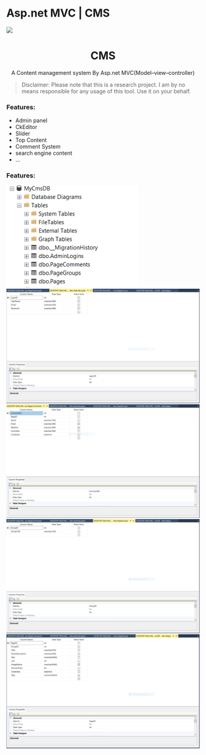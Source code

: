 # Asp.net MVC | CMS

<a href='https://github.com/ArsecTech/Asp.net_CMS' target='_blank'><img src='https://berimonvar.com/wp-content/uploads/2020/04/content-management-system-2.png' border='0' /></a>  <h1 align="center">CMS</h1>
<p align="center"> A Content management system By Asp.net MVC(Model–view–controller)</p>

> Disclaimer: Please note that this is a research project. I am by no means responsible for any usage of this tool. Use it on your behalf.





### Features:
* Admin panel
* CkEditor 
* Slider
* Top Content 
* Comment System
* search engine content
* ...



### Features:
![CMS](https://github.com/ArsecTech/Asp.net_CMS/blob/master/ScreanShot/DB.PNG "DB")
![CMS](https://github.com/ArsecTech/Asp.net_CMS/blob/master/ScreanShot/AdminLoginDB.png "AdminDB")
![CMS](https://github.com/ArsecTech/Asp.net_CMS/blob/master/ScreanShot/PageCommentsDB.PNG "PageCommentsDB")
![CMS](https://github.com/ArsecTech/Asp.net_CMS/blob/master/ScreanShot/PageGroupsDB.png "PageGroupsDB")
![CMS](https://github.com/ArsecTech/Asp.net_CMS/blob/master/ScreanShot/PagesDB.PNG "PagesDB")
